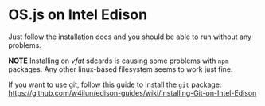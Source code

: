 # OS.js on Intel Edison

Just follow the installation docs and you should be able to run without any problems.

**NOTE** Installing on *vfat* sdcards is causing some problems with `npm` packages. Any other linux-based filesystem seems to work just fine.

If you want to use git, follow this guide to install the `git` package: https://github.com/w4ilun/edison-guides/wiki/Installing-Git-on-Intel-Edison
